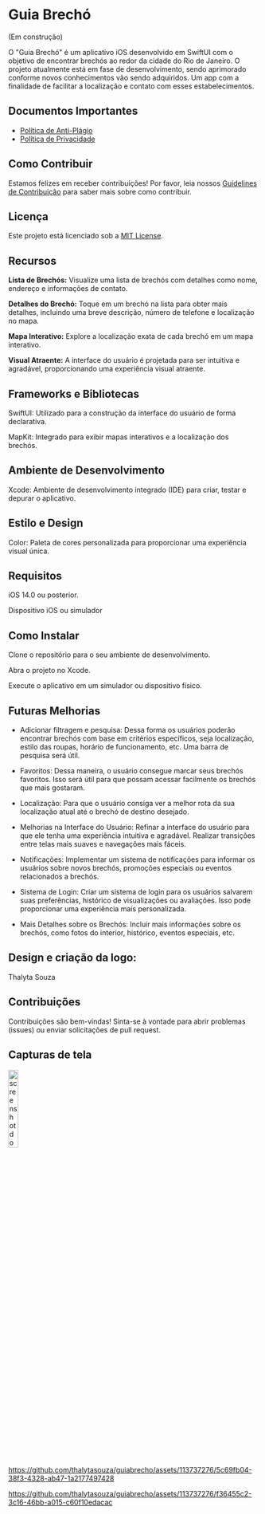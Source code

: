 # Guia Brechó

(Em construção)

O "Guia Brechó" é um aplicativo iOS desenvolvido em SwiftUI com o objetivo de encontrar brechós ao redor da cidade do Rio de Janeiro. O projeto atualmente está em fase de desenvolvimento, sendo aprimorado conforme novos conhecimentos vão sendo adquiridos. Um app com a finalidade de facilitar a localização e contato com esses estabelecimentos. 

## Documentos Importantes

- [Política de Anti-Plágio](./ANTIPLAGIO.md)
- [Política de Privacidade](./PRIVACIDADE.md)

## Como Contribuir

Estamos felizes em receber contribuições! Por favor, leia nossos [Guidelines de Contribuição](./CONTRIBUTING.md) para saber mais sobre como contribuir.

## Licença

Este projeto está licenciado sob a [MIT License](./LICENSE).

## Recursos

**Lista de Brechós:** Visualize uma lista de brechós com detalhes como nome, endereço e informações de contato.

**Detalhes do Brechó:** Toque em um brechó na lista para obter mais detalhes, incluindo uma breve descrição, número de telefone e localização no mapa.

**Mapa Interativo:** Explore a localização exata de cada brechó em um mapa interativo.

**Visual Atraente:** A interface do usuário é projetada para ser intuitiva e agradável, proporcionando uma experiência visual atraente.

## Frameworks e Bibliotecas

SwiftUI: Utilizado para a construção da interface do usuário de forma declarativa.

MapKit: Integrado para exibir mapas interativos e a localização dos brechós.


## Ambiente de Desenvolvimento

Xcode: Ambiente de desenvolvimento integrado (IDE) para criar, testar e depurar o aplicativo.

## Estilo e Design

Color: Paleta de cores personalizada para proporcionar uma experiência visual única.


## Requisitos

iOS 14.0 ou posterior.

Dispositivo iOS ou simulador


## Como Instalar

Clone o repositório para o seu ambiente de desenvolvimento.

Abra o projeto no Xcode.

Execute o aplicativo em um simulador ou dispositivo físico.


## Futuras Melhorias

- Adicionar filtragem e pesquisa: Dessa forma os usuários poderão encontrar brechós com base em critérios específicos, seja localização, estilo das roupas, horário de funcionamento, etc. Uma barra de pesquisa será útil. 

- Favoritos: Dessa maneira, o usuário consegue marcar seus brechós favoritos. Isso será útil para que possam acessar facilmente os brechós que mais gostaram.

- Localização: Para que o usuário consiga ver a melhor rota da sua localização atual até o brechó de destino desejado.

- Melhorias na Interface do Usuário: Refinar a interface do usuário para que ele tenha uma experiência intuitiva e agradável. Realizar transições entre telas mais suaves e navegações mais fáceis. 

- Notificações: Implementar um sistema de notificações para informar os usuários sobre novos brechós, promoções especiais ou eventos relacionados a brechós.

- Sistema de Login: Criar um sistema de login para os usuários salvarem suas preferências, histórico de visualizações ou avaliações. Isso pode proporcionar uma experiência mais personalizada.

- Mais Detalhes sobre os Brechós: Incluir mais informações sobre os brechós, como fotos do interior, histórico, eventos especiais, etc.



## Design e criação da logo: 

Thalyta Souza


## Contribuições

Contribuições são bem-vindas! Sinta-se à vontade para abrir problemas (issues) ou enviar solicitações de pull request.


## Capturas de tela

<img alt="screenshot do aplicativo onde estou"
            src="https://github.com/thalytasouza/guiabrecho/assets/113737276/874143fb-55f8-40d8-8a16-2f78de432eed" width="20%" 
            title="main screen">


https://github.com/thalytasouza/guiabrecho/assets/113737276/5c69fb04-38f3-4328-ab47-1a2177497428


https://github.com/thalytasouza/guiabrecho/assets/113737276/f36455c2-3c16-46bb-a015-c60f10edacac

